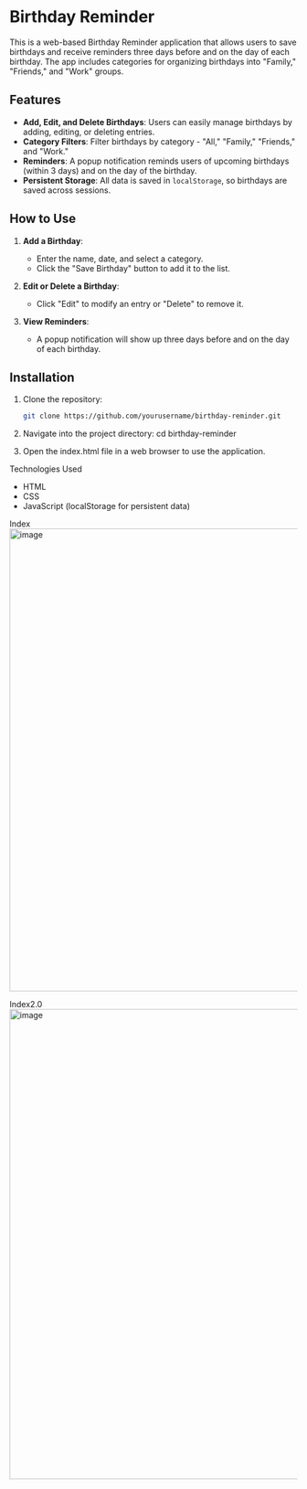 # Birthday Reminder

This is a web-based Birthday Reminder application that allows users to save birthdays and receive reminders three days before and on the day of each birthday. The app includes categories for organizing birthdays into "Family," "Friends," and "Work" groups.

## Features

- **Add, Edit, and Delete Birthdays**: Users can easily manage birthdays by adding, editing, or deleting entries.
- **Category Filters**: Filter birthdays by category - "All," "Family," "Friends," and "Work."
- **Reminders**: A popup notification reminds users of upcoming birthdays (within 3 days) and on the day of the birthday.
- **Persistent Storage**: All data is saved in `localStorage`, so birthdays are saved across sessions.

## How to Use

1. **Add a Birthday**:
   - Enter the name, date, and select a category.
   - Click the "Save Birthday" button to add it to the list.

2. **Edit or Delete a Birthday**:
   - Click "Edit" to modify an entry or "Delete" to remove it.

3. **View Reminders**:
   - A popup notification will show up three days before and on the day of each birthday.

## Installation

1. Clone the repository:
   ```bash
   git clone https://github.com/yourusername/birthday-reminder.git

2. Navigate into the project directory:
cd birthday-reminder

3. Open the index.html file in a web browser to use the application.

Technologies Used
- HTML
- CSS
- JavaScript (localStorage for persistent data)

Index
<img width="810" alt="image" src="https://github.com/user-attachments/assets/dc6dc077-1f12-477f-89b8-3016ddc578a2">


Index2.0
<img width="823" alt="image" src="https://github.com/user-attachments/assets/0bfd5ab1-84b2-4135-a09b-1fb0d13255a1">


